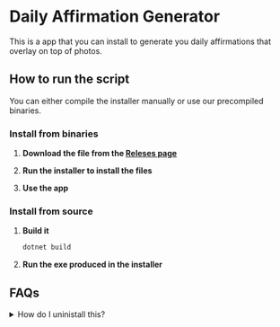
# Daily Affirmation Generator
This is a app that you can install to generate you daily affirmations that overlay on top of photos.

## How to run the script
You can either compile the installer manually or use our precompiled binaries.
### Install from binaries
  1. **Download the file from the [Releses page](https://github.com/coolguycoder/Affirmation-Generator/releases/latest)**

  2. **Run the installer to install the files**
  3. **Use the app**

### Install from source
  1. **Build it**
     ```bash
     dotnet build
     ```
  2. **Run the exe produced in the installer**

## FAQs
<details>
<summary>How do I uninistall this?</summary>
Simple! You don't...
  <small>Or you could scout the appdata folder for the installed files and delete it. But who would acually do that...</small>
</details>
